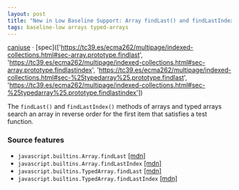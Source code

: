 ```yaml
---
layout: post
title: "New in Low Baseline Support: Array findLast() and findLastIndex()"
tags: baseline-low arrays typed-arrays
---
```


[caniuse](https://caniuse.com/?search=array-findlast) · [spec](['https://tc39.es/ecma262/multipage/indexed-collections.html#sec-array.prototype.findlast', 'https://tc39.es/ecma262/multipage/indexed-collections.html#sec-array.prototype.findlastindex', 'https://tc39.es/ecma262/multipage/indexed-collections.html#sec-%25typedarray%25.prototype.findlast', 'https://tc39.es/ecma262/multipage/indexed-collections.html#sec-%25typedarray%25.prototype.findlastindex'])

The `findLast()` and `findLastIndex()` methods of arrays and typed arrays search an array in reverse order for the first item that satisfies a test function.

### Source features

- ``javascript.builtins.Array.findLast`` [[mdn]](https://developer.mozilla.org/en-US/search?q=javascript.builtins.Array.findLast)
- ``javascript.builtins.Array.findLastIndex`` [[mdn]](https://developer.mozilla.org/en-US/search?q=javascript.builtins.Array.findLastIndex)
- ``javascript.builtins.TypedArray.findLast`` [[mdn]](https://developer.mozilla.org/en-US/search?q=javascript.builtins.TypedArray.findLast)
- ``javascript.builtins.TypedArray.findLastIndex`` [[mdn]](https://developer.mozilla.org/en-US/search?q=javascript.builtins.TypedArray.findLastIndex)
